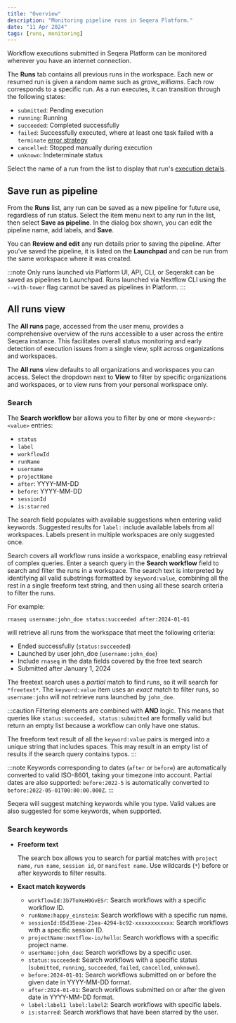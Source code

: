 ```yaml
---
title: "Overview"
description: "Monitoring pipeline runs in Seqera Platform."
date: "11 Apr 2024"
tags: [runs, monitoring]
---
```


Workflow executions submitted in Seqera Platform can be monitored wherever you have an internet connection.

The **Runs** tab contains all previous runs in the workspace. Each new or resumed run is given a random name such as _grave_williams_. Each row corresponds to a specific run. As a run executes, it can transition through the following states:

- `submitted`: Pending execution
- `running`: Running
- `succeeded`: Completed successfully
- `failed`: Successfully executed, where at least one task failed with a `terminate` [error strategy](https://www.nextflow.io/docs/latest/process.html#errorstrategy)
- `cancelled`: Stopped manually during execution
- `unknown`: Indeterminate status

Select the name of a run from the list to display that run's [execution details](./run-details.mdx).

## Save run as pipeline

From the **Runs** list, any run can be saved as a new pipeline for future use, regardless of run status. Select the item menu next to any run in the list, then select **Save as pipeline**. In the dialog box shown, you can edit the pipeline name, add labels, and **Save**.

You can **Review and edit** any run details prior to saving the pipeline. After you've saved the pipeline, it is listed on the **Launchpad** and can be run from the same workspace where it was created.

:::note
Only runs launched via Platform UI, API, CLI, or Seqerakit can be saved as pipelines to Launchpad. Runs launched via Nextflow CLI using the `--with-tower` flag cannot be saved as pipelines in Platform.
:::

## All runs view

The **All runs** page, accessed from the user menu, provides a comprehensive overview of the runs accessible to a user across the entire Seqera instance. This facilitates overall status monitoring and early detection of execution issues from a single view, split across organizations and workspaces.

The **All runs** view defaults to all organizations and workspaces you can access. Select the dropdown next to **View** to filter by specific organizations and workspaces, or to view runs from your personal workspace only.

### Search

The **Search workflow** bar allows you to filter by one or more `<keyword>:<value>` entries:

- `status`
- `label`
- `workflowId`
- `runName`
- `username`
- `projectName`
- `after`: YYYY-MM-DD
- `before`: YYYY-MM-DD
- `sessionId`
- `is:starred`

The search field populates with available suggestions when entering valid keywords. Suggested results for `label:` include available labels from all workspaces. Labels present in multiple workspaces are only suggested once.

Search covers all workflow runs inside a workspace, enabling easy retrieval of complex queries. Enter a search query in the **Search workflow** field to search and filter the runs in a workspace. The search text is interpreted by identifying all valid substrings formatted by `keyword:value`, combining all the rest in a single freeform text string, and then using all these search criteria to filter the runs.

For example:

`rnaseq username:john_doe status:succeeded after:2024-01-01`

will retrieve all runs from the workspace that meet the following criteria:

- Ended successfully (`status:succeeded`)
- Launched by user john_doe (`username:john_doe`)
- Include `rnaseq` in the data fields covered by the free text search
- Submitted after January 1, 2024

The freetext search uses a _partial_ match to find runs, so it will search for `*freetext*`. The `keyword:value` item uses an _exact_ match to filter runs, so `username:john` will not retrieve runs launched by `john_doe`.

:::caution
Filtering elements are combined with **AND** logic. This means that queries like `status:succeeded, status:submitted` are formally valid but return an empty list because a workflow can only have one status.

The freeform text result of all the `keyword:value` pairs is merged into a unique string that includes spaces. This may result in an empty list of results if the search query contains typos.
:::

:::note
Keywords corresponding to dates (`after` or `before`) are automatically converted to valid ISO-8601, taking your timezone into account. Partial dates are also supported: `before:2022-5` is automatically converted to `before:2022-05-01T00:00:00.000Z`.
:::

Seqera will suggest matching keywords while you type. Valid values are also suggested for some keywords, when supported.

### Search keywords

- **Freeform text**

  The search box allows you to search for partial matches with `project name`, `run name`, `session id`, or `manifest name`. Use wildcards (`*`) before or after keywords to filter results.

- **Exact match keywords**

  - `workflowId:3b7ToXeH9GvESr`: Search workflows with a specific workflow ID.
  - `runName:happy_einstein`: Search workflows with a specific run name.
  - `sessionId:85d35eae-21ea-4294-bc92-xxxxxxxxxxxx`: Search workflows with a specific session ID.
  - `projectName:nextflow-io/hello`: Search workflows with a specific project name.
  - `userName:john_doe`: Search workflows by a specific user.
  - `status:succeeded`: Search workflows with a specific status (`submitted`, `running`, `succeeded`, `failed`, `cancelled`, `unknown`).
  - `before:2024-01-01`: Search workflows submitted on or before the given date in YYYY-MM-DD format.
  - `after:2024-01-01`: Search workflows submitted on or after the given date in YYYY-MM-DD format.
  - `label:label1 label:label2`: Search workflows with specific labels.
  - `is:starred`: Search workflows that have been starred by the user.
